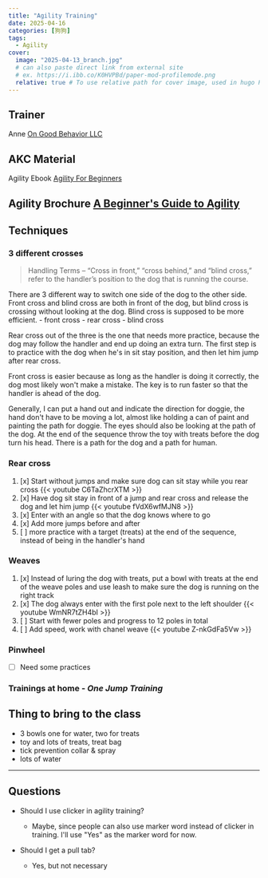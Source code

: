 ```yaml
---
title: "Agility Training"
date: 2025-04-16
categories: [狗狗]
tags:
  - Agility
cover:
  image: "2025-04-13_branch.jpg"
  # can also paste direct link from external site
  # ex. https://i.ibb.co/K0HVPBd/paper-mod-profilemode.png
  relative: true # To use relative path for cover image, used in hugo Page-bundles
---
```


## Trainer
Anne
[On Good Behavior LLC](https://ongoodbehavior.com/agility/)

## AKC Material
Agility Ebook
[Agility For Beginners](https://images.akc.org/pdf/ebook/Agility_NEW.pdf)

Agility Brochure
[A Beginner's Guide to Agility](https://images.akc.org/pdf/events/agility/Agility_Brochure.pdf)
---
## Techniques

### 3 different crosses
> Handling Terms – “Cross in front,” “cross behind,” and “blind cross,” refer to the handler’s position to the dog that is running the course.

There are 3 different way to switch one side of the dog to the other side. Front cross and blind cross are both in front of the dog, but blind cross is crossing without looking at the dog. Blind cross is supposed to be more efficient.
    - front cross
    - rear cross
    - blind cross

Rear cross out of the three is the one that needs more practice, because the dog may follow the handler and end up doing an extra turn. The first step is to practice with the dog when he's in sit stay position, and then let him jump after rear cross.

Front cross is easier because as long as the handler is doing it correctly, the dog most likely won't make a mistake. The key is to run faster so that the handler is ahead of the dog.

Generally, I can put a hand out and indicate the direction for doggie, the hand don't have to be moving a lot, almost like holding a can of paint and painting the path for doggie. The eyes should also be looking at the path of the dog. At the end of the sequence throw the toy with treats before the dog turn his head. There is a path for the dog and a path for human. 

### Rear cross 
1. [x] Start without jumps and make sure dog can sit stay while you rear cross
{{< youtube C6TaZhcrXTM >}}
2. [x] Have dog sit stay in front of a jump and rear cross and release the dog and let him jump
{{< youtube fVdX6wfMJN8 >}}
3. [x] Enter with an angle so that the dog knows where to go
4. [x] Add more jumps before and after
5. [ ] more practice with a target (treats) at the end of the sequence, instead of being in the handler's hand

### Weaves
1. [x] Instead of luring the dog with treats, put a bowl with treats at the end of the weave poles and use leash to make sure the dog is running on the right track
2. [x] The dog always enter with the first pole next to the left shoulder
{{< youtube WmNR7tZH4bI >}}
3. [ ] Start with fewer poles and progress to 12 poles in total
4. [ ] Add speed, work with chanel weave
{{< youtube Z-nkGdFa5Vw >}}

### Pinwheel
- [ ] Need some practices

### Trainings at home - _One Jump Training_

## Thing to bring to the class
- 3 bowls one for water, two for treats
- toy and lots of treats, treat bag
- tick prevention collar & spray
- lots of water

---
## Questions
- Should I use clicker in agility training?
    
  - Maybe, since people can also use marker word instead of clicker in training. I'll use "Yes" as the marker word for now.
  
- Should I get a pull tab?

  - Yes, but not necessary

